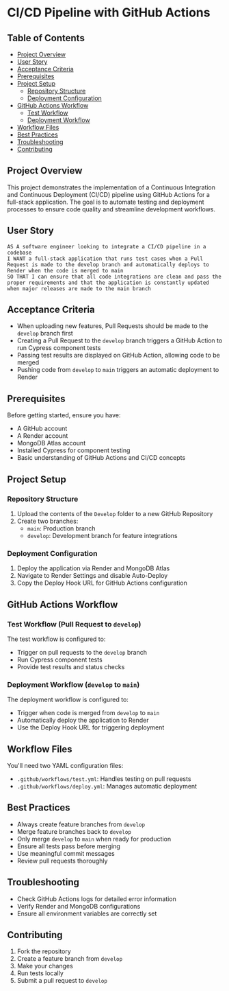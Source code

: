 # CI/CD Pipeline with GitHub Actions

## Table of Contents

- [Project Overview](#project-overview)
- [User Story](#user-story)
- [Acceptance Criteria](#acceptance-criteria)
- [Prerequisites](#prerequisites)
- [Project Setup](#project-setup)
  - [Repository Structure](#repository-structure)
  - [Deployment Configuration](#deployment-configuration)
- [GitHub Actions Workflow](#github-actions-workflow)
  - [Test Workflow](#test-workflow-pull-request-to-develop)
  - [Deployment Workflow](#deployment-workflow-develop-to-main)
- [Workflow Files](#workflow-files)
- [Best Practices](#best-practices)
- [Troubleshooting](#troubleshooting)
- [Contributing](#contributing)

## Project Overview

This project demonstrates the implementation of a Continuous Integration and Continuous Deployment (CI/CD) pipeline using GitHub Actions for a full-stack application. The goal is to automate testing and deployment processes to ensure code quality and streamline development workflows.

## User Story

```
AS A software engineer looking to integrate a CI/CD pipeline in a codebase
I WANT a full-stack application that runs test cases when a Pull Request is made to the develop branch and automatically deploys to Render when the code is merged to main
SO THAT I can ensure that all code integrations are clean and pass the proper requirements and that the application is constantly updated when major releases are made to the main branch
```

## Acceptance Criteria

- When uploading new features, Pull Requests should be made to the `develop` branch first
- Creating a Pull Request to the `develop` branch triggers a GitHub Action to run Cypress component tests
- Passing test results are displayed on GitHub Action, allowing code to be merged
- Pushing code from `develop` to `main` triggers an automatic deployment to Render

## Prerequisites

Before getting started, ensure you have:

- A GitHub account
- A Render account
- MongoDB Atlas account
- Installed Cypress for component testing
- Basic understanding of GitHub Actions and CI/CD concepts

## Project Setup

### Repository Structure

1. Upload the contents of the `Develop` folder to a new GitHub Repository
2. Create two branches:
   - `main`: Production branch
   - `develop`: Development branch for feature integrations

### Deployment Configuration

1. Deploy the application via Render and MongoDB Atlas
2. Navigate to Render Settings and disable Auto-Deploy
3. Copy the Deploy Hook URL for GitHub Actions configuration

## GitHub Actions Workflow

### Test Workflow (Pull Request to `develop`)

The test workflow is configured to:
- Trigger on pull requests to the `develop` branch
- Run Cypress component tests
- Provide test results and status checks

### Deployment Workflow (`develop` to `main`)

The deployment workflow is configured to:
- Trigger when code is merged from `develop` to `main`
- Automatically deploy the application to Render
- Use the Deploy Hook URL for triggering deployment

## Workflow Files

You'll need two YAML configuration files:
- `.github/workflows/test.yml`: Handles testing on pull requests
- `.github/workflows/deploy.yml`: Manages automatic deployment

## Best Practices

- Always create feature branches from `develop`
- Merge feature branches back to `develop`
- Only merge `develop` to `main` when ready for production
- Ensure all tests pass before merging
- Use meaningful commit messages
- Review pull requests thoroughly

## Troubleshooting

- Check GitHub Actions logs for detailed error information
- Verify Render and MongoDB configurations
- Ensure all environment variables are correctly set

## Contributing

1. Fork the repository
2. Create a feature branch from `develop`
3. Make your changes
4. Run tests locally
5. Submit a pull request to `develop`

